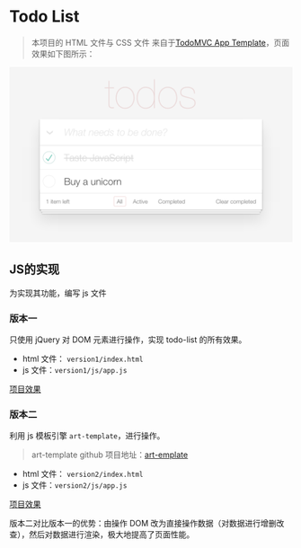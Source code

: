 # Todo List

> 本项目的 HTML 文件与 CSS 文件 来自于[TodoMVC App Template](https://github.com/tastejs/todomvc-app-template)，页面效果如下图所示：

![](https://github.com/tastejs/todomvc-app-css/raw/master/screenshot.png)



## JS的实现
为实现其功能，编写 js 文件

### 版本一
只使用 jQuery 对 DOM 元素进行操作，实现 todo-list 的所有效果。

- html 文件： `version1/index.html`
- js 文件：`version1/js/app.js`

[项目效果](http://www.sugar1075.online/todo-list/version1/index.html)

### 版本二
利用 js 模板引擎 `art-template`，进行操作。

> art-template github 项目地址：[art-emplate](https://github.com/aui/art-template)

- html 文件： `version2/index.html`
- js 文件：`version2/js/app.js`

[项目效果](http://www.sugar1075.online/todo-list/version2/index.html)

版本二对比版本一的优势：由操作 DOM 改为直接操作数据（对数据进行增删改查），然后对数据进行渲染，极大地提高了页面性能。
